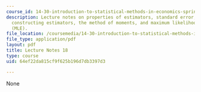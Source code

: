 ```yaml
---
course_id: 14-30-introduction-to-statistical-methods-in-economics-spring-2009
description: Lecture notes on properties of estimators, standard error, methods for
  constructing estimators, the method of moments, and maximum likelihood estimation
  (MLE).
file_location: /coursemedia/14-30-introduction-to-statistical-methods-in-economics-spring-2009/64ef22da815cf9f625b196d7db3397d3_MIT14_30s09_lec18.pdf
file_type: application/pdf
layout: pdf
title: Lecture Notes 18
type: course
uid: 64ef22da815cf9f625b196d7db3397d3

---
```

None